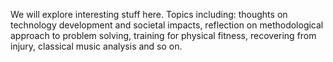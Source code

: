 We will explore interesting stuff here. Topics including: thoughts on technology development and societal impacts, reflection on methodological approach to problem solving, training for physical fitness, recovering from injury, classical music analysis and so on.
